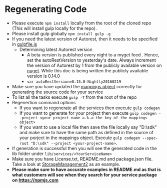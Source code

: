 # Regenerating Code

- Please execute `npm install` locally from the root of the cloned repo (This will install gulp locally for the repo).
- Please install gulp globally `npm install gulp -g`
- If you need the latest version of Autorest, then it needs to be specified in [gulpfile.js](https://github.com/Azure/azure-sdk-for-node/blob/master/gulpfile.js#L117)
  * Determining latest Autorest version
    * A beta version is published every night to a myget feed . Hence, set the autoRestVersion to yesterday's date. Always increment the version of Autorest by 1 from the publicly available version on [nuget](http://www.nuget.org/packages/AutoRest/). While this doc is being written the publicly available version is 0.14.0
    * ```var autoRestVersion=0.15.0-Nightly20160219```
- Make sure you have updated the [mappings object](https://github.com/Azure/azure-sdk-for-node/blob/master/gulpfile.js#L9) correctly for generating the source code for your service
- To list all the tasks execute `gulp -T` from the root of the repo
- Regenertion command options
  - If you want to regenerate all the services then execute `gulp codegen`
  - If you want to generate for your project then execute `gulp codegen --project <your project name a.k.a the key of the mappings object>`
  - If you want to use a local file then save the file locally say "D:\sdk" and make sure to have the same path as defined in the source of your porject in the mappings object. Execute `gulp codegen --spec-root "D:\sdk" --project <your-project-name>`.
- If generation is successful then you will see the generated code in the lib folder under `lib/services/<YourServiceName>`
- Make sure you have License.txt, README.md and package.json file. Take a look at [StorageManagement2](https://github.com/Azure/azure-sdk-for-node/tree/master/lib/services/storageManagement2) as an example.
- **Please make sure to have accurate examples in README.md as that is what customers will see when they search for your service package on https://npmjs.com**
